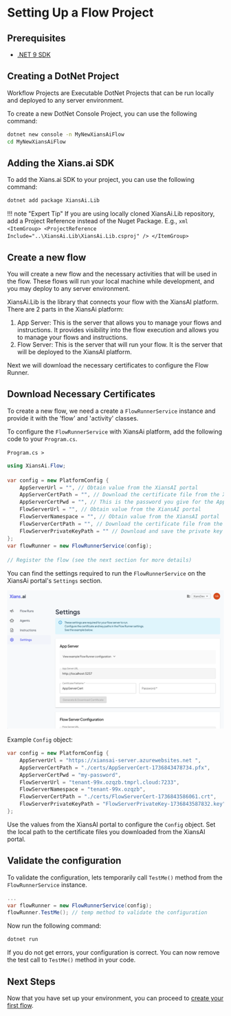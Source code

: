 # Setting Up a Flow Project

## Prerequisites

- [.NET 9 SDK](https://dotnet.microsoft.com/en-us/download/dotnet/9.0)

## Creating a DotNet Project

Workflow Projects are Executable DotNet Projects that can be run locally and deployed to any server environment.

To create a new DotNet Console Project, you can use the following command:

```bash
dotnet new console -n MyNewXiansAiFlow
cd MyNewXiansAiFlow
```

## Adding the Xians.ai SDK

To add the Xians.ai SDK to your project, you can use the following command:

```bash
dotnet add package XiansAi.Lib
```

!!! note "Expert Tip"
    If you are using locally cloned XiansAi.Lib repository, add a Project Reference instead of the Nuget Package. E.g.,
    ```xml
    <ItemGroup>
        <ProjectReference Include="..\XiansAi.Lib\XiansAi.Lib.csproj" />
    </ItemGroup>
    ```

## Create a new flow

You will create a new flow and the necessary activities that will be used in the flow. These flows will run your local machine while development, and you may deploy to any server environment.

XiansAi.Lib is the library that connects your flow with the XiansAI platform. There are 2 parts in the XiansAi platform:

1. App Server: This is the server that allows you to manage your flows and instructions. It provides visibility into the flow execution and allows you to manage your flows and instructions.
2. Flow Server: This is the server that will run your flow. It is the server that will be deployed to the XiansAI platform.

Next we will download the necessary certificates to configure the Flow Runner.

## Download Necessary Certificates

To create a new flow, we need a create a `FlowRunnerService` instance and provide it with the 'flow' and 'activity' classes.

To configure the `FlowRunnerService` with XiansAi platform, add the following code to your `Program.cs`.

`Program.cs >`

```csharp
using XiansAi.Flow;

var config = new PlatformConfig {
    AppServerUrl = "", // Obtain value from the XiansAI portal
    AppServerCertPath = "", // Download the certificate file from the XiansAI portal. Set file path to the location of the file.
    AppServerCertPwd = "", // This is the password you give for the App Server certificate file generation.
    FlowServerUrl = "", // Obtain value from the XiansAI portal
    FlowServerNamespace = "", // Obtain value from the XiansAI portal
    FlowServerCertPath = "", // Download the certificate file from the XiansAI portal. Set file path to the location of the file.
    FlowServerPrivateKeyPath = "" // Download and save the private key file from the XiansAI portal
};
var flowRunner = new FlowRunnerService(config);

// Register the flow (see the next section for more details)
```

You can find the settings required to run the `FlowRunnerService` on the XiansAi portal's `Settings` section.

![Settings](../images/portal-settings.png)

Example `Config` object:

```csharp
var config = new PlatformConfig {
    AppServerUrl = "https://xiansai-server.azurewebsites.net ", 
    AppServerCertPath = "./certs/AppServerCert-1736843478734.pfx", 
    AppServerCertPwd = "my-password", 
    FlowServerUrl = "tenant-99x.ozqzb.tmprl.cloud:7233", 
    FlowServerNamespace = "tenant-99x.ozqzb", 
    FlowServerCertPath = "./certs/FlowServerCert-1736843586061.crt", 
    FlowServerPrivateKeyPath = "FlowServerPrivateKey-1736843587832.key" 
};
```

Use the values from the XiansAI portal to configure the `Config` object. Set the local path to the certificate files you downloaded from the XiansAI portal.

## Validate the configuration

To validate the configuration, lets temporarily call `TestMe()` method from the `FlowRunnerService` instance.

```csharp
...
var flowRunner = new FlowRunnerService(config);
flowRunner.TestMe(); // temp method to validate the configuration
```

Now run the following command:

```bash
dotnet run
```

If you do not get errors, your configuration is correct. You can now remove the test call to `TestMe()` method in your code.

## Next Steps

Now that you have set up your environment, you can proceed to [create your first flow](2-first-flow.md).
